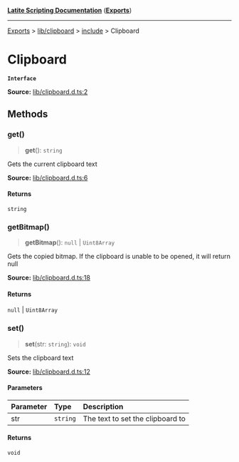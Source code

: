 [**Latite Scripting Documentation**](../../../../README.md) ([**Exports**](../../../../exports.md))

---

[Exports](../../../../exports.md) > [lib/clipboard](../../../index.md) > [include](../index.md) > Clipboard

# Clipboard

**`Interface`**

**Source:** [lib/clipboard.d.ts:2](https://github.com/LatiteScripting/latitescripting.github.io/blob/d29f363/definitions/lib/clipboard.d.ts#L2)

## Methods

### get()

> **get**(): `string`

Gets the current clipboard text

**Source:** [lib/clipboard.d.ts:6](https://github.com/LatiteScripting/latitescripting.github.io/blob/d29f363/definitions/lib/clipboard.d.ts#L6)

#### Returns

`string`

### getBitmap()

> **getBitmap**(): `null` \| `Uint8Array`

Gets the copied bitmap. If the clipboard is unable to be opened, it will return null

**Source:** [lib/clipboard.d.ts:18](https://github.com/LatiteScripting/latitescripting.github.io/blob/d29f363/definitions/lib/clipboard.d.ts#L18)

#### Returns

`null` \| `Uint8Array`

### set()

> **set**(str: `string`): `void`

Sets the clipboard text

**Source:** [lib/clipboard.d.ts:12](https://github.com/LatiteScripting/latitescripting.github.io/blob/d29f363/definitions/lib/clipboard.d.ts#L12)

#### Parameters

| Parameter | Type     | Description                      |
| :-------- | :------- | :------------------------------- |
| str       | `string` | The text to set the clipboard to |

#### Returns

`void`

